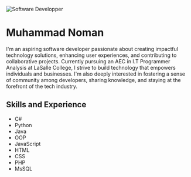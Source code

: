 ![Software Developper](https://arturssmirnovs.github.io/github-profile-readme-generator/images/banner.png)

# Muhammad Noman
I'm an aspiring software developer passionate about creating impactful technology solutions, enhancing user experiences, and contributing to collaborative projects. Currently pursuing an AEC in I.T Programmer Analysis at LaSalle College, I strive to build technology that empowers individuals and businesses. I'm also deeply interested in fostering a sense of community among developers, sharing knowledge, and staying at the forefront of the tech industry.

## Skills and Experience
* C#
* Python
* Java
* OOP
* JavaScript
* HTML
* CSS
* PHP
* MsSQL






